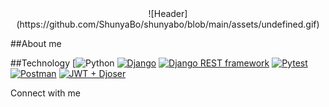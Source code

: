 <div align="center">
  ![Header](https://github.com/ShunyaBo/shunyabo/blob/main/assets/undefined.gif)
</div>

##About me

##Technology
[![Python](https://img.shields.io/badge/-Python-090909?style=for-the-badge&logo=Python&logoColor=47C5FB) [![Django](https://img.shields.io/badge/-Django-lightgrey)](https://www.djangoproject.com/) [![Django REST framework](https://img.shields.io/badge/-Django%20REST%20framework-lightgrey)](https://www.django-rest-framework.org/) [![Pytest](https://img.shields.io/badge/-Pytest-lightgrey)](https://docs.pytest.org/en/6.2.x/)[![Postman](https://img.shields.io/badge/-Postman-lightgrey)](https://www.postman.com/) [![JWT + Djoser](https://img.shields.io/badge/-JWT%20%2B%20Djoser-lightgrey)](https://djoser.readthedocs.io/en/latest/introduction.html)

Connect with me